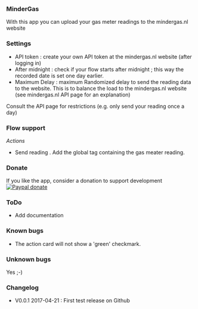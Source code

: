 ### MinderGas

With this app you can upload your gas meter readings to the mindergas.nl website

### Settings

- API token : create your own API token at the mindergas.nl website (after logging in)
- After midnight : check if your flow starts after midnight ; this way the recorded date is set one day earlier.
- Maximum Delay : maximum Randomized delay to send the reading data to the website. This is to balance the load to the mindergas.nl website (see mindergas.nl API page for an explanation)

Consult the API page for restrictions (e.g. only send your reading once a day)

### Flow support

*Actions*

- Send reading . Add the global tag containing the gas meater reading.

### Donate

If you like the app, consider a donation to support development  
[![Paypal donate][pp-donate-image]][pp-donate-link]

### ToDo

- Add documentation

### Known bugs

- The action card will not show a 'green' checkmark.

### Unknown bugs

Yes ;-)

### Changelog

- V0.0.1 2017-04-21 : First test release on Github

[pp-donate-link]: https://www.paypal.com/cgi-bin/webscr?cmd=_donations&business=ralf%40iae%2enl&lc=GB&item_name=homey%2dmindergas&item_number=homey%2dmindergas&currency_code=EUR&bn=PP%2dDonationsBF%3abtn_donateCC_LG%2egif%3aNonHosted
[pp-donate-image]: https://www.paypalobjects.com/en_US/i/btn/btn_donateCC_LG.gif
